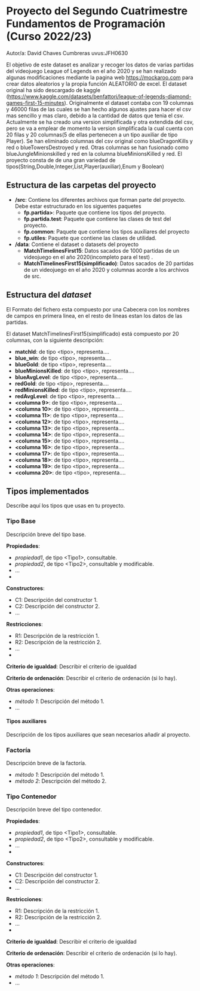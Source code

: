 # Proyecto del Segundo Cuatrimestre Fundamentos de Programación (Curso  2022/23)
Autor/a: David Chaves Cumbreras   uvus:JFH0630

El objetivo de este dataset es analizar y recoger los datos de varias partidas del videojuego League of Legends en el año 2020 y se han realizado algunas
modificaciones mediante la pagina web https://mockaroo.com para crear datos aleatorios y la propia función ALEATORIO de excel. El dataset original ha sido descargado 
de kaggle (https://www.kaggle.com/datasets/benfattori/league-of-legends-diamond-games-first-15-minutes). Originalmente el dataset contaba con 19 columnas y 46000 filas 
de las cuales se han hecho algunos ajustes para hacer el csv mas sencillo y mas claro, debido a la cantidad de datos que tenia el csv. Actualmente se ha creado una 
version simplificada y otra extendida del csv, pero se va a emplear de momento la version simplificada la cual cuenta con 20 filas y 20 columnas(5 de ellas pertenecen 
a un tipo auxiliar de tipo Player). Se han eliminado columnas del csv original como blueDragonKills y red o blueTowersDestroyed y red. Otras columnas se han fusionado 
como blueJungleMinionskilled y red en la columna blueMinionsKilled y red. El proyecto consta de de una gran variedad de 
tipos(String,Double,Integer,List,Player(auxiliar),Enum y Boolean)


## Estructura de las carpetas del proyecto

* **/src**: Contiene los diferentes archivos que forman parte del proyecto. Debe estar estructurado en los siguentes paquetes
  * **fp.partida>**: Paquete que contiene los tipos del proyecto.
  * **fp.partida.test**: Paquete que contiene las clases de test del proyecto.
  * **fp.common**: Paquete que contiene los tipos auxiliares del proyecto
  * **fp.utiles**:  Paquete que contiene las clases de utilidad. 
* **/data**: Contiene el dataset o datasets del proyecto
    * **MatchTimelinesFirst15**: Datos sacados de 1000 partidas de un videojuego en el año 2020(incompleto para el test) .
    * **MatchTimelinesFirst15(simplificado)**: Datos sacados de 20 partidas de un videojuego en el año 2020 y columnas acorde a los archivos de src.
    
## Estructura del *dataset*

El Formato del fichero esta compuesto por una Cabecera con los nombres de campos en primera linea, en el resto de lineas estan los datos de las partidas.

El dataset MatchTimelinesFirst15(simplificado) está compuesto por 20 columnas, con la siguiente descripción:

* **matchId**: de tipo \<tipo\>, representa....
* **blue_win**: de tipo \<tipo\>, representa....
* **blueGold**: de tipo \<tipo\>, representa....
* **blueMinionsKilled**: de tipo \<tipo\>, representa....
* **blueAvgLevel**: de tipo \<tipo\>, representa....
* **redGold**: de tipo \<tipo\>, representa....
* **redMinionsKilled**: de tipo \<tipo\>, representa....
* **redAvgLevel**: de tipo \<tipo\>, representa....
* **\<columna 9>**: de tipo \<tipo\>, representa....
* **\<columna 10>**: de tipo \<tipo\>, representa....
* **\<columna 11>**: de tipo \<tipo\>, representa....
* **\<columna 12>**: de tipo \<tipo\>, representa....
* **\<columna 13>**: de tipo \<tipo\>, representa....
* **\<columna 14>**: de tipo \<tipo\>, representa....
* **\<columna 15>**: de tipo \<tipo\>, representa....
* **\<columna 16>**: de tipo \<tipo\>, representa....
* **\<columna 17>**: de tipo \<tipo\>, representa....
* **\<columna 18>**: de tipo \<tipo\>, representa....
* **\<columna 19>**: de tipo \<tipo\>, representa....
* **\<columna 20>**: de tipo \<tipo\>, representa....


## Tipos implementados

Describe aquí los tipos que usas en tu proyecto.

### Tipo Base
Descripción breve del tipo base.

**Propiedades**:

- _propiedad1_, de tipo \<Tipo1\>, consultable. 
- _propiedad2_, de tipo \<Tipo2\>, consultable y modificable. 
- ...
- 
**Constructores**: 

- C1: Descripción del constructor 1.
- C2: Descripción del constructor 2.
- ...

**Restricciones**:
 
- R1: Descripción de la restricción 1.
- R2: Descripción de la restricción 2.
- ...
- 
**Criterio de igualdad**: Describir el criterio de igualdad

**Criterio de ordenación**: Describir el criterio de ordenación (si lo hay).

**Otras operaciones**:
 
-	_método 1_: Descripción del método 1.
- ...

#### Tipos auxiliares
Descripción de los tipos auxiliares que sean necesarios añadir al proyecto.

### Factoría
Descripción breve de la factoría.

- _método 1_: Descripción del método 1.
-	_método 2_: Descripción del método 2.

### Tipo Contenedor

Descripción breve del tipo contenedor.

**Propiedades**:

- _propiedad1_, de tipo \<Tipo1\>, consultable. 
- _propiedad2_, de tipo \<Tipo2\>, consultable y modificable. 
- ...
- 
**Constructores**: 

- C1: Descripción del constructor 1.
- C2: Descripción del constructor 2.
- ...

**Restricciones**:
 
- R1: Descripción de la restricción 1.
- R2: Descripción de la restricción 2.
- ...
- 
**Criterio de igualdad**: Describir el criterio de igualdad

**Criterio de ordenación**: Describir el criterio de ordenación (si lo hay).

**Otras operaciones**:
 
-	_método 1_: Descripción del método 1.
- ...
